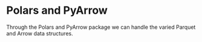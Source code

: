 # Polars and PyArrow

Through the Polars and PyArrow package we can handle the varied Parquet and Arrow data structures.  